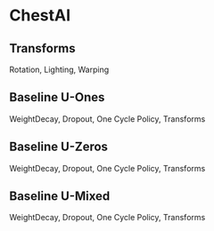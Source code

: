 # ChestAI

## Transforms
Rotation, Lighting, Warping

## Baseline U-Ones 
WeightDecay, Dropout, One Cycle Policy, Transforms 

## Baseline U-Zeros 
WeightDecay, Dropout, One Cycle Policy, Transforms

## Baseline U-Mixed 
WeightDecay, Dropout, One Cycle Policy, Transforms
